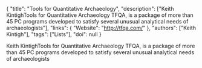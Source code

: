 {
  "title": "Tools for Quantitative Archaeology",
  "description": ["Keith KintighTools for Quantitative Archaeology TFQA, is a package of more than 45 PC programs developed to satisfy several unusual analytical needs of archaeologists"],
  "links": {
    "Website": "http://tfqa.com/"
  },
  "authors": ["Keith Kintigh"],
  "tags": ["Lists"],
  "doi": null
}

<!-- Generated by csv2md.R – do not edit by hand -->

Keith KintighTools for Quantitative Archaeology TFQA, is a package of more than 45 PC programs developed to satisfy several unusual analytical needs of archaeologists
